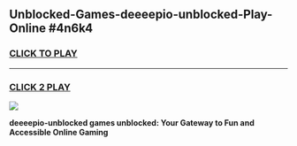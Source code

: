 
## Unblocked-Games-deeeepio-unblocked-Play-Online #4n6k4
<h3>
<a href="https://news.freeplayer.one?title=deeeepio-unblocked&ref=3">CLICK TO PLAY</a></h3>
<hr>

<h3>
<a href="https://news.freeplayer.one?title=deeeepio-unblocked&ref=3">CLICK 2 PLAY</a>
  
</h3>

<a href="https://news.freeplayer.one?title=deeeepio-unblocked&ref=3"><img src="https://clearcache.store/games.png"></a>


**deeeepio-unblocked games unblocked: Your Gateway to Fun and Accessible Online Gaming**
